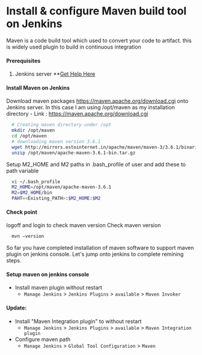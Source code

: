 #  Install & configure Maven build tool on Jenkins
Maven is a code build tool which used to convert your code to artifact. this is widely used plugin to build in continuous integration


#### Prerequisites
1. Jenkins server **[Get Help Here](https://www.youtube.com/watch?v=M32O4Yv0ANc)

#### Install Maven on Jenkins
Download maven packages https://maven.apache.org/download.cgi onto Jenkins server. In this case I am using /opt/maven as my installation directory
	- Link : https://maven.apache.org/download.cgi
```sh
  # Creating maven directory under /opt
  mkdir /opt/maven
  cd /opt/maven
  # downloading maven version 3.6.1
  wget http://mirrors.estointernet.in/apache/maven/maven-3/3.6.1/binaries/apache-maven-3.6.1-bin.tar.gz
  unzip /opt/maven/apache-maven-3.6.1-bin.tar.gz
 ```
	
Setup M2_HOME and M2 paths in .bash_profile of user and add these to path variable
```sh
  vi ~/.bash_profile
  M2_HOME=/opt/maven/apache-maven-3.6.1
  M2=$M2_HOME/bin
  PAHT=<Existing_PATH>:$M2_HOME:$M2
```
#### Check point 
logoff and login to check maven version
Check maven version 
```sh
  mvn –version
```
So far you have completed installation of maven software to support maven plugin on jenkins console. Let's jump onto jenkins to complete remining steps. 

#### Setup maven on jenkins console
- Install maven plugin without restart  
  - `Manage Jenkins` > `Jenkins Plugins` > `available` > `Maven Invoker`
#### Update:
- Install "Maven Integration plugin" to without restart
  - `Manage Jenkins` > `Jenkins Plugins` > `available` > `Maven Integration plugin`
- Configure maven path
  - `Manage Jenkins` > `Global Tool Configuration` > `Maven`


